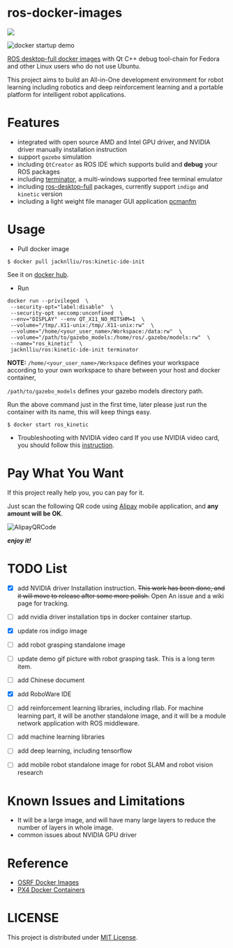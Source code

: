 # ros-docker-images

[![](https://images.microbadger.com/badges/image/jacknlliu/ros.svg)](https://microbadger.com/images/jacknlliu/ros "jacknlliu/ros docker images")

![docker startup demo](https://raw.githubusercontent.com/jacknlliu/ros-docker-images/master/resources/ur5_demo.gif)

[ROS desktop-full docker images](https://hub.docker.com/r/jacknlliu/ros/) with Qt C++ debug tool-chain for Fedora and other Linux users who do not use Ubuntu.

This project aims to build an All-in-One development environment for robot learning including robotics and deep reinforcement learning and a portable platform for intelligent robot applications.


# Features
- integrated with open source AMD and Intel GPU driver, and NVIDIA driver manually installation instruction
- support `gazebo` simulation
- including `QtCreator` as ROS IDE which supports build and **debug** your ROS packages
- including [terminator](http://gnometerminator.blogspot.com/p/introduction.html), a multi-windows supported free terminal emulator
- including [ros-desktop-full](http://wiki.ros.org/kinetic/Installation/Ubuntu) packages, currently support `indigo` and `kinetic` version
- including a light weight file manager GUI application [pcmanfm](http://pcmanfm.sourceforge.net/)


# Usage
- Pull docker image
```
$ docker pull jacknlliu/ros:kinetic-ide-init
```
See it on [docker hub](https://hub.docker.com/r/jacknlliu/ros/).


- Run
```shell
docker run --privileged  \
 --security-opt="label:disable"  \
 --security-opt seccomp:unconfined  \
 --env="DISPLAY" --env QT_X11_NO_MITSHM=1  \
 --volume="/tmp/.X11-unix:/tmp/.X11-unix:rw"  \
 --volume="/home/<your_user_name>/Workspace:/data:rw"  \
 --volume="/path/to/gazebo_models:/home/ros/.gazebo/models:rw"  \
 --name="ros_kinetic"  \
 jacknlliu/ros:kinetic-ide-init terminator
```

  **NOTE:**
   `/home/<your_user_name>/Workspace` defines your workspace according to your own workspace to share between your host and docker container,

  `/path/to/gazebo_models` defines your gazebo models directory path.

  Run the above command just in the first time, later please just run the container with its name, this will keep things easy.
```
$ docker start ros_kinetic
```

- Troubleshooting with NVIDIA video card
  If you use NVIDIA video card, you should follow this [instruction](https://github.com/jacknlliu/ros-docker-images/wiki).


# Pay What You Want

If this project really help you, you can pay for it.

Just scan the following QR code using [Alipay](https://play.google.com/store/apps/details?id=com.eg.android.AlipayGphone&hl=en) mobile application, and **any amount will be OK**.

![AlipayQRCode](https://raw.githubusercontent.com/jacknlliu/ros-docker-images/master/resources/AlipayQRCode_256x256.jpg)

***enjoy it!***


# TODO List
- [x] add NVIDIA driver Installation instruction. ~~This work has been done, and it will move to release after some more polish.~~ Open An issue and a wiki page for tracking.
- [ ] add nvidia driver installation tips in docker container startup.
- [x] update ros indigo image
- [ ] add robot grasping standalone image
- [ ] update demo gif picture with robot grasping task. This is a long term item.
- [ ] add Chinese document
- [x] add RoboWare IDE
- [ ] add reinforcement learning libraries, including rllab. For machine learning part, it will be another standalone image, and it will be a module network application with ROS middleware.
- [ ] add machine learning libraries
- [ ] add deep learning, including tensorflow
- [ ] add mobile robot standalone image for robot SLAM and robot vision research


# Known Issues and Limitations
- It will be a large image, and will have many large layers to reduce the number of layers in whole image.
- common issues about NVIDIA GPU driver


# Reference
- [OSRF Docker Images](https://github.com/osrf/docker_images)
- [PX4 Docker Containers](https://dev.px4.io/en/test_and_ci/docker.html)


# LICENSE
This project is distributed under [MIT License](https://en.wikipedia.org/wiki/MIT_License).
